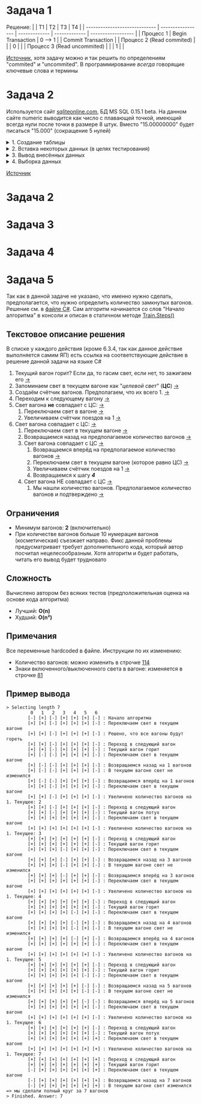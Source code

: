 # Задача 1
Решение:
|                               |         T1        | T2            | T3            | T4                 |
| ----------------------------- | ----------------- | ------------- | ------------- | ------------------ |
| Процесс 1                     | Begin Transaction |    0 --> 1    |               | Commit Transaction |
| Процесс 2 (Read commited)     |                   |               |        0      |                    |
| Процесс 3 (Read uncommited)   |                   |               |        1      |                    |

[Источник](https://habr.com/ru/articles/469415/), хотя задачу можно и так решить по определениям "commited" и "uncommited". В программирование _всегда_ говорящие ключевые слова и термины 

# Задача 2
Используется сайт [sqliteonline.com](https://sqliteonline.com/), БД MS SQL 0.15.1 beta. На данном сайте numeric выводится как число с плавающей точкой, имеющий всегда нули после точки в размере 8 штук. Вместо "15.00000000" будет писаться "15.000" (сокращение 5 нулей)
<details>
  <summary>1. Создание таблицы</summary>

  ```SQL
  CREATE TABLE dbo.tblClosePrice (
    -- Дата на которую берётся цена
    PriceDate DATE NOT NULL
    -- ИД актива
    , PriceAssetId INT NOT NULL
    -- Цена закрытия
    , ClosePrice NUMERIC (19, 8) NOT NULL
    , CONSTRAINT PK_tblClosePrice PRIMARY KEY CLUSTERED (PriceAssetId, PriceDate)
  );
  ```
</details>

<details>
  <summary>2. Вставка некоторых данных (в целях тестирования)</summary>

  ```SQL
  INSERT
	INTO dbo.tblClosePrice
    VALUES
    	  ('20210618 10:54:29 AM', 1, 15) 
        , ('20210719 11:14:03 AM', 5, 16)
        , ('20210728 9:34:04 PM', 5, 17)
        , ('20220618 10:04:19 AM', 1, 18)
  ```
</details>

<details>
  <summary>3. Вывод внесённых данных</summary>

  ```SQL
  SELECT * FROM dbo.tblClosePrice
  ```
  **Вывод:**
  | PriceDate  | PriceAssetId | ClosePrice |
  | ---------- | ------------ | ---------- |
  | 2021-06-18 |       1      |   15.000   |
  | 2022-06-18 |       1      |   18.000   |
  | 2021-07-19 |       5      |   16.000   |
  | 2021-07-28 |       5      |   17.000   |
</details>

<details>
  <summary>4. Выборка данных</summary>

  ```SQL
  SELECT DATEPART(month, PriceDate) AS month, MAX(ClosePrice) as max, MIN(ClosePrice) as min
  FROM dbo.tblClosePrice
  GROUP BY DATEPART(month, PriceDate)
  ```
  **Вывод:**
  | month  |    min    |    max    |
  | ------ | --------- | --------- |
  |    6   |  15.000   |  18.000   |
  |    7   |  16.000   |  17.000   |
</details>

[Источник](https://www.geeksforgeeks.org/how-to-group-by-day-date-hour-month-or-year-in-sql-server/)

# Задача 2


# Задача 3

# Задача 4

# Задача 5
Так как в данной задаче не указано, что именно нужно сделать, предполагается, что нужно определить количество замкнутых вагонов. Решение см. в [файле C#](Task5/Program.cs). Сам алгоритм начинается со слов "Начало алгоритма" в консоли и описан в статичном методе [Train.Steps()](Task5/Program.cs#L20)

## Текстовое описание решения
В списке у каждого действия (кроме 6.3.4, так как данное действие выполняется самим ЯП) есть ссылка на соответствующие действие в решение данной задачи на языке C#
1. Текущий вагон горит? Если да, то гасим свет, если нет, то зажигаем его [→](Task5/Program.cs#L26)
2. Запоминаем свет в текущем вагоне как "_целевой свет_" (**ЦС**) [→](Task5/Program.cs#L28)
3. Создаём счётчик вагонов. Предполагаем, что их всего 1. [→](Task5/Program.cs#L30)
4. Переходим к следующему вагону [→](Task5/Program.cs#L32)
5. Свет вагона **не** совпадает с ЦС: [→](Task5/Program.cs#L35)
   1. Переключаем свет в вагоне [→](Task5/Program.cs#L36)
   2. Увеличиваем счётчик поездов на 1 [→](Task5/Program.cs#L38)
6. Свет вагона совпадает с ЦС: [→](Task5/Program.cs#L40)
   1. Переключаем свет в текущем вагоне [→](Task5/Program.cs#L41)
   2. Возвращаемся назад на предполагаемое количество вагонов [→](Task5/Program.cs#L43)
   3. Свет вагона совпадает с ЦС [→](Task5/Program.cs#L45)
      1. Возвращаемся вперёд на предполагаемое количество вагонов [→](Task5/Program.cs#L47)
      2. Переключаем свет в текущем вагоне (которое равно ЦС) [→](Task5/Program.cs#L49)
      3. Увеличиваем счётчик поездов на 1 [→](Task5/Program.cs#L51)
      4. Возвращаемся к шагу _**4**_
   4. Свет вагона НЕ совпадает с ЦС [→](Task5/Program.cs#L53)
      1. Мы нашли количество вагонов. Предполагаемое количество вагонов и подтверждено [→](Task5/Program.cs#L56)

## Ограничения
- Минимум вагонов: **2** (включительно)
- При количестве вагонов больше 10 нумерация вагонов (косметическая) съезжает направо. Фикс данной проблемы предусматривает требует дополнительного кода, который автор посчитал нецелесообразным. Хотя алгоритм и будет работать, читать его вывод будет трудновато
## Сложность
Вычислено автором без всяких тестов (предположительная оценка на основе кода алгоритма)
- Лучший: **O(n)**
- Худший: **O(n²)**

## Примечания
Все переменные hardcoded в файле. Инструкции по их изменению:
- Количество вагонов: можно изменить в строчке [114](Task5/Program.cs#L114)
- Знаки включенного/выключенного света в вагоне: изменяется в строчке [81](Task5/Program.cs#L81)
## Пример вывода

```text
> Selecting length 7
         0   1   2   3   4   5   6
        [-] [+] [-] [+] [+] [+] [-] : Начало алгоритма
        [+] [+] [-] [+] [+] [+] [-] : Переключаем свет в текущем вагоне
        [+] [+] [-] [+] [+] [+] [-] : Решено, что все вагоны будут гореть
        [+] [+] [-] [+] [+] [+] [-] : Переход в следующий вагон
        [+] [+] [-] [+] [+] [+] [-] : Текущий вагон горит
        [+] [-] [-] [+] [+] [+] [-] : Переключаем свет в текущем вагоне
        [+] [-] [-] [+] [+] [+] [-] : Возвращаемся назад на 1 вагонов
        [+] [-] [-] [+] [+] [+] [-] : В текущем вагоне свет не изменился
        [+] [-] [-] [+] [+] [+] [-] : Возвращаемся вперёд на 1 вагонов
        [+] [+] [-] [+] [+] [+] [-] : Переключаем свет в текущем вагоне
        [+] [+] [-] [+] [+] [+] [-] : Увеличено количество вагонов на 1. Текущее: 2
        [+] [+] [-] [+] [+] [+] [-] : Переход в следующий вагон
        [+] [+] [-] [+] [+] [+] [-] : Текущий вагон потух
        [+] [+] [+] [+] [+] [+] [-] : Переключаем свет в текущем вагоне
        [+] [+] [+] [+] [+] [+] [-] : Увеличено количество вагонов на 1. Текущее: 3
        [+] [+] [+] [+] [+] [+] [-] : Переход в следующий вагон
        [+] [+] [+] [+] [+] [+] [-] : Текущий вагон горит
        [+] [+] [+] [-] [+] [+] [-] : Переключаем свет в текущем вагоне
        [+] [+] [+] [-] [+] [+] [-] : Возвращаемся назад на 3 вагонов
        [+] [+] [+] [-] [+] [+] [-] : В текущем вагоне свет не изменился
        [+] [+] [+] [-] [+] [+] [-] : Возвращаемся вперёд на 3 вагонов
        [+] [+] [+] [+] [+] [+] [-] : Переключаем свет в текущем вагоне
        [+] [+] [+] [+] [+] [+] [-] : Увеличено количество вагонов на 1. Текущее: 4
        [+] [+] [+] [+] [+] [+] [-] : Переход в следующий вагон
        [+] [+] [+] [+] [+] [+] [-] : Текущий вагон горит
        [+] [+] [+] [+] [-] [+] [-] : Переключаем свет в текущем вагоне
        [+] [+] [+] [+] [-] [+] [-] : Возвращаемся назад на 4 вагонов
        [+] [+] [+] [+] [-] [+] [-] : В текущем вагоне свет не изменился
        [+] [+] [+] [+] [-] [+] [-] : Возвращаемся вперёд на 4 вагонов
        [+] [+] [+] [+] [+] [+] [-] : Переключаем свет в текущем вагоне
        [+] [+] [+] [+] [+] [+] [-] : Увеличено количество вагонов на 1. Текущее: 5
        [+] [+] [+] [+] [+] [+] [-] : Переход в следующий вагон
        [+] [+] [+] [+] [+] [+] [-] : Текущий вагон горит
        [+] [+] [+] [+] [+] [-] [-] : Переключаем свет в текущем вагоне
        [+] [+] [+] [+] [+] [-] [-] : Возвращаемся назад на 5 вагонов
        [+] [+] [+] [+] [+] [-] [-] : В текущем вагоне свет не изменился
        [+] [+] [+] [+] [+] [-] [-] : Возвращаемся вперёд на 5 вагонов
        [+] [+] [+] [+] [+] [+] [-] : Переключаем свет в текущем вагоне
        [+] [+] [+] [+] [+] [+] [-] : Увеличено количество вагонов на 1. Текущее: 6
        [+] [+] [+] [+] [+] [+] [-] : Переход в следующий вагон
        [+] [+] [+] [+] [+] [+] [-] : Текущий вагон потух
        [+] [+] [+] [+] [+] [+] [+] : Переключаем свет в текущем вагоне
        [+] [+] [+] [+] [+] [+] [+] : Увеличено количество вагонов на 1. Текущее: 7
        [+] [+] [+] [+] [+] [+] [+] : Переход в следующий вагон
        [+] [+] [+] [+] [+] [+] [+] : Текущий вагон горит
        [-] [+] [+] [+] [+] [+] [+] : Переключаем свет в текущем вагоне
        [-] [+] [+] [+] [+] [+] [+] : Возвращаемся назад на 7 вагонов
        [-] [+] [+] [+] [+] [+] [+] : В текущем вагоне свет изменился => мы сделали полный круг за 7 вагонов
> Finished. Answer: 7
```
